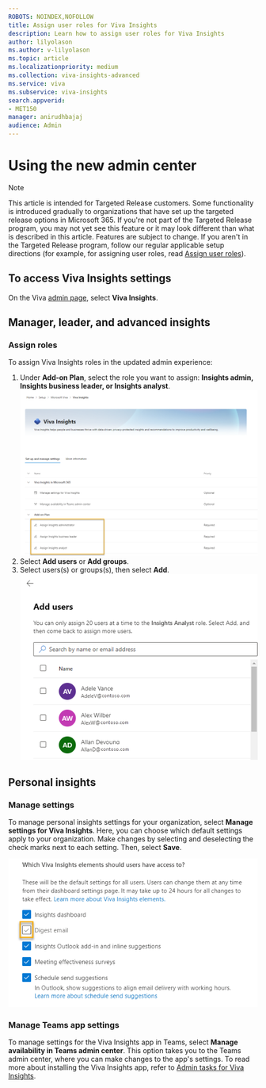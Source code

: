 ```yaml
---
ROBOTS: NOINDEX,NOFOLLOW
title: Assign user roles for Viva Insights
description: Learn how to assign user roles for Viva Insights 
author: lilyolason
ms.author: v-lilyolason
ms.topic: article
ms.localizationpriority: medium 
ms.collection: viva-insights-advanced 
ms.service: viva 
ms.subservice: viva-insights 
search.appverid: 
- MET150 
manager: anirudhbajaj
audience: Admin
---
```


# Using the new admin center

>[!Note]
> This article is intended for Targeted Release customers. Some functionality is introduced gradually to organizations that have set up the targeted release options in Microsoft 365. If you're not part of the Targeted Release program, you may not yet see this feature or it may look different than what is described in this article. Features are subject to change. If you aren't in the Targeted Release program, follow our regular applicable setup directions (for example, for assigning user roles, read [Assign user roles](assign-user-roles.md)).

## To access Viva Insights settings

On the Viva [admin page](https://admin.microsoft.com/Adminportal/Home?source=applauncher#/featureexplorer/collections/VivaExperiences), 
select **Viva Insights**.

## Manager, leader, and advanced insights

### Assign roles

To assign Viva Insights roles in the updated admin experience:

1. Under **Add-on Plan**, select the role you want to assign: **Insights admin, Insights business leader, or Insights analyst**.
![Screenshot that shows the Manager settings page.](../images/assign-admin-leader-analyst.png)
1. Select **Add users** or **Add groups**.
1. Select users(s) or groups(s), then select **Add**.
![Screenshot that shows the Manager settings page.](../images/assign-users.png)

## Personal insights

### Manage settings

To manage personal insights settings for your organization, select **Manage settings for Viva Insights**. Here, you can choose which default settings apply to your organization. Make changes by selecting and deselecting the check marks next to each setting. Then, select **Save**.

![Screenshot that shows the Manager settings page.](../images/personal-insights-settings.png)

### Manage Teams app settings

To manage settings for the Viva Insights app in Teams, select **Manage availability in Teams admin center**. This option takes you to the Teams admin center, where you can make changes to the app's settings. To read more about installing the Viva Insights app, refer to [Admin tasks for Viva Insights](/viva/insights/personal/teams/viva-teams-app-admin-tasks#install-the-app).